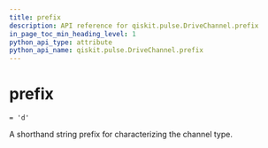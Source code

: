 ```yaml
---
title: prefix
description: API reference for qiskit.pulse.DriveChannel.prefix
in_page_toc_min_heading_level: 1
python_api_type: attribute
python_api_name: qiskit.pulse.DriveChannel.prefix
---
```


# prefix

<span id="qiskit.pulse.DriveChannel.prefix" />

`= 'd'`

A shorthand string prefix for characterizing the channel type.

